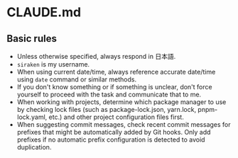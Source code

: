 # CLAUDE.md

## Basic rules

- Unless otherwise specified, always respond in 日本語.
- `siraken` is my username.
- When using current date/time, always reference accurate date/time using `date` command or similar methods.
- If you don't know something or if something is unclear, don't force yourself to proceed with the task and communicate that to me.
- When working with projects, determine which package manager to use by checking lock files (such as package-lock.json, yarn.lock, pnpm-lock.yaml, etc.) and other project configuration files first.
- When suggesting commit messages, check recent commit messages for prefixes that might be automatically added by Git hooks. Only add prefixes if no automatic prefix configuration is detected to avoid duplication.
